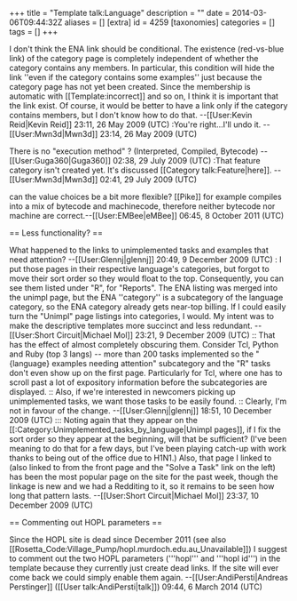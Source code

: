 +++
title = "Template talk:Language"
description = ""
date = 2014-03-06T09:44:32Z
aliases = []
[extra]
id = 4259
[taxonomies]
categories = []
tags = []
+++

I don't think the ENA link should be conditional. The existence (red-vs-blue link) of the category page is completely independent of whether the category contains any members. In particular, this condition will hide the link ''even if the category contains some examples'' just because the category page has not yet been created. Since the membership is automatic with [[Template:incorrect]] and so on, I think it is important that the link exist. Of course, it would be better to have a link only if the category contains members, but I don't know how to do that. --[[User:Kevin Reid|Kevin Reid]] 23:11, 26 May 2009 (UTC)
:You're right...I'll undo it. --[[User:Mwn3d|Mwn3d]] 23:14, 26 May 2009 (UTC)

There is no "execution method" ? (Interpreted, Compiled, Bytecode) --[[User:Guga360|Guga360]] 02:38, 29 July 2009 (UTC)
:That feature category isn't created yet. It's discussed [[Category talk:Feature|here]]. --[[User:Mwn3d|Mwn3d]] 02:41, 29 July 2009 (UTC)

can the value choices be a bit more flexible? [[Pike]] for example compiles into a mix of bytecode and machinecode, therefore neither bytecode nor machine are correct.--[[User:EMBee|eMBee]] 06:45, 8 October 2011 (UTC)

== Less functionality? ==

What happened to the links to unimplemented tasks and examples that need attention? --[[User:Glennj|glennj]] 20:49, 9 December 2009 (UTC)
: I put those pages in their respective language's categories, but forgot to move their sort order so they would float to the top. Consequently, you can see them listed under "R", for "Reports".  The ENA listing was merged into the unimpl page, but the ENA ''category'' is a subcategory of the language category, so the ENA category already gets near-top billing. If I could easily turn the "Unimpl" page listings into categories, I would. My intent was to make the descriptive templates more succinct and less redundant. --[[User:Short Circuit|Michael Mol]] 23:21, 9 December 2009 (UTC)
:: That has the effect of almost completely obscuring them.  Consider Tcl, Python and Ruby (top 3 langs) -- more than 200 tasks implemented so the "{language} examples needing attention" subcategory and the "R" tasks don't even show up on the first page.  Particularly for Tcl, where one has to scroll past a lot of expository information before the subcategories are displayed. 
:: Also, if we're interested in newcomers picking up unimplemented tasks, we want those tasks to be easily found.
:: Clearly, I'm not in favour of the change. --[[User:Glennj|glennj]] 18:51, 10 December 2009 (UTC)
::: Noting again that they appear on the [[:Category:Unimplemented_tasks_by_language|Unimpl pages]], if I fix the sort order so they appear at the beginning, will that be sufficient? (I've been meaning to do that for a few days, but I've been playing catch-up with work thanks to being out of the office due to H1N1.)  Also, that page I linked to (also linked to from the front page and the "Solve a Task" link on the left) has been the most popular page on the site for the past week, though the linkage is new and we had a Redditing to it, so it remains to be seen how long that pattern lasts. --[[User:Short Circuit|Michael Mol]] 23:37, 10 December 2009 (UTC)

== Commenting out HOPL parameters ==

Since the HOPL site is dead since December 2011 (see also [[Rosetta_Code:Village_Pump/hopl.murdoch.edu.au_Unavailable]]) I suggest to comment out the two HOPL parameters ('''hopl''' and '''hopl id''') in the template because they currently just create dead links. If the site will ever come back we could simply enable them again. --[[User:AndiPersti|Andreas Perstinger]] ([[User talk:AndiPersti|talk]]) 09:44, 6 March 2014 (UTC)
